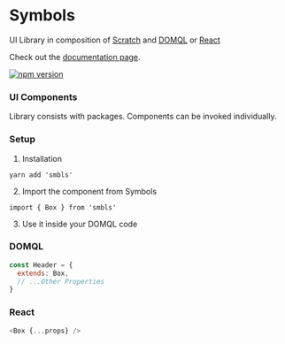 # Symbols

UI Library in composition of [Scratch](https://github.com/symbo.ls/scratch) and [DOMQL](https://github.com/symbo.ls/domql) or [React](https://github.com/symbo-ls/smbls/tree/main/packages/all/packages/react.js)

Check out the [documentation page](https://docs.symbols.app/).

[![npm version](https://badge.fury.io/js/smbls.svg)](https://badge.fury.io/js/smbls)

### UI Components

Library consists with packages. Components can be invoked individually.


### Setup

1. Installation
```
yarn add 'smbls'
```

2. Import the component from Symbols
```
import { Box } from 'smbls'
```

3. Use it inside your DOMQL code
### DOMQL
```javascript
const Header = {
  extends: Box,
  // ...Other Properties
}
```

### React
```javascript
<Box {...props} />
```
